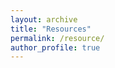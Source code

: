 ```yaml
---
layout: archive
title: "Resources"
permalink: /resource/
author_profile: true
---
```

<script type="text/javascript" id="clstr_globe" src="//clustrmaps.com/globe.js?d=ZZBhROD38mdLvw10E0oV3tSILSk4iM4WsGCTeuHtSTI"></script>